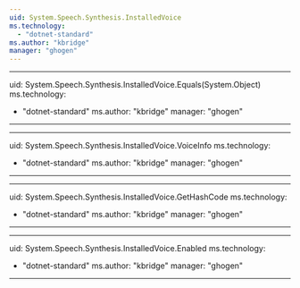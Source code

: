 ```yaml
---
uid: System.Speech.Synthesis.InstalledVoice
ms.technology: 
  - "dotnet-standard"
ms.author: "kbridge"
manager: "ghogen"
---
```


---
uid: System.Speech.Synthesis.InstalledVoice.Equals(System.Object)
ms.technology: 
  - "dotnet-standard"
ms.author: "kbridge"
manager: "ghogen"
---

---
uid: System.Speech.Synthesis.InstalledVoice.VoiceInfo
ms.technology: 
  - "dotnet-standard"
ms.author: "kbridge"
manager: "ghogen"
---

---
uid: System.Speech.Synthesis.InstalledVoice.GetHashCode
ms.technology: 
  - "dotnet-standard"
ms.author: "kbridge"
manager: "ghogen"
---

---
uid: System.Speech.Synthesis.InstalledVoice.Enabled
ms.technology: 
  - "dotnet-standard"
ms.author: "kbridge"
manager: "ghogen"
---
